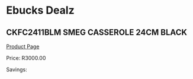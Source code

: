 
# Ebucks Dealz
## CKFC2411BLM SMEG CASSEROLE 24CM BLACK
[Product Page](https://www.ebucks.com/web/shop/productSelected.do?prodId=1170702627&catId=1196428103)

Price: R3000.00

Savings: 


	